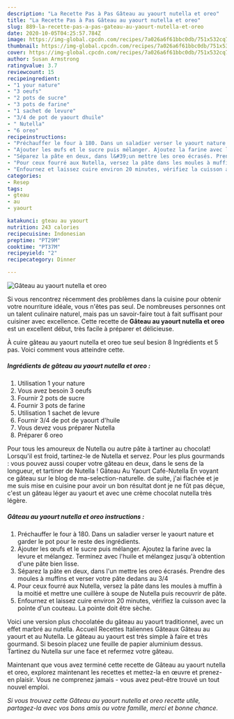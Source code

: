 ```yaml
---
description: "La Recette Pas à Pas Gâteau au yaourt nutella et oreo"
title: "La Recette Pas à Pas Gâteau au yaourt nutella et oreo"
slug: 889-la-recette-pas-a-pas-gateau-au-yaourt-nutella-et-oreo
date: 2020-10-05T04:25:57.784Z
image: https://img-global.cpcdn.com/recipes/7a026a6f61bbc0db/751x532cq70/gateau-au-yaourt-nutella-et-oreo-photo-principale-de-la-recette.jpg
thumbnail: https://img-global.cpcdn.com/recipes/7a026a6f61bbc0db/751x532cq70/gateau-au-yaourt-nutella-et-oreo-photo-principale-de-la-recette.jpg
cover: https://img-global.cpcdn.com/recipes/7a026a6f61bbc0db/751x532cq70/gateau-au-yaourt-nutella-et-oreo-photo-principale-de-la-recette.jpg
author: Susan Armstrong
ratingvalue: 3.7
reviewcount: 15
recipeingredient:
- "1 your nature"
- "3 oeufs"
- "2 pots de sucre"
- "3 pots de farine"
- "1 sachet de levure"
- "3/4 de pot de yaourt dhuile"
- " Nutella"
- "6 oreo"
recipeinstructions:
- "Préchauffer le four à 180. Dans un saladier verser le yaourt nature et garder le pot pour le reste des ingrédients."
- "Ajouter les œufs et le sucre puis mélanger. Ajoutez la farine avec la levure et mélangez. Terminez avec l&#39;huile et mélangez jusqu&#39;à obtention d&#39;une pâte bien lisse."
- "Séparez la pâte en deux, dans l&#39;un mettre les oreo écrasés. Prendre des moules à muffins et verser votre pâte dedans au 3/4"
- "Pour ceux fourré aux Nutella, versez la pâte dans les moules à muffin à la moitié et mettre une cuillère à soupe de Nutella puis recouvrir de pâte."
- "Enfournez et laissez cuire environ 20 minutes, vérifiez la cuisson avec la pointe d&#39;un couteau. La pointe doit être sèche."
categories:
- Resep
tags:
- gteau
- au
- yaourt

katakunci: gteau au yaourt 
nutrition: 243 calories
recipecuisine: Indonesian
preptime: "PT29M"
cooktime: "PT37M"
recipeyield: "2"
recipecategory: Dinner

---
```



![Gâteau au yaourt nutella et oreo](https://img-global.cpcdn.com/recipes/7a026a6f61bbc0db/751x532cq70/gateau-au-yaourt-nutella-et-oreo-photo-principale-de-la-recette.jpg)

Si vous rencontrez récemment des problèmes dans la cuisine pour obtenir votre nourriture idéale, vous n'êtes pas seul. De nombreuses personnes ont un talent culinaire naturel, mais pas un savoir-faire tout à fait suffisant pour cuisiner avec excellence. Cette recette de <strong> Gâteau au yaourt nutella et oreo </strong> est un excellent début, très facile à préparer et délicieuse.

<!--inarticleads1-->

À cuire gâteau au yaourt nutella et oreo tue seul besion 8 Ingrédients et 5 pas. Voici comment vous atteindre cette.

##### Ingrédients de gâteau au yaourt nutella et oreo :

1. Utilisation 1 your nature
1. Vous avez besoin 3 oeufs
1. Fournir 2 pots de sucre
1. Fournir 3 pots de farine
1. Utilisation 1 sachet de levure
1. Fournir 3/4 de pot de yaourt d&#39;huile
1. Vous devez vous préparer  Nutella
1. Préparer 6 oreo


Pour tous les amoureux de Nutella ou autre pâte à tartiner au chocolat! Lorsqu&#39;il est froid, tartinez-le de Nutella et servez. Pour les plus gourmands : vous pouvez aussi couper votre gâteau en deux, dans le sens de la longueur, et tartiner de Nutella ! Gâteau Au Yaourt Café-Nutella En voyant ce gâteau sur le blog de ma-selection-naturelle. de suite, j&#39;ai flachée et je me suis mise en cuisine pour avoir un bon résultat dont je ne fût pas déçue, c&#39;est un gâteau léger au yaourt et avec une crème chocolat nutella très légère. 

<!--inarticleads2-->

##### Gâteau au yaourt nutella et oreo instructions :

1. Préchauffer le four à 180. Dans un saladier verser le yaourt nature et garder le pot pour le reste des ingrédients.
1. Ajouter les œufs et le sucre puis mélanger. Ajoutez la farine avec la levure et mélangez. Terminez avec l&#39;huile et mélangez jusqu&#39;à obtention d&#39;une pâte bien lisse.
1. Séparez la pâte en deux, dans l&#39;un mettre les oreo écrasés. Prendre des moules à muffins et verser votre pâte dedans au 3/4
1. Pour ceux fourré aux Nutella, versez la pâte dans les moules à muffin à la moitié et mettre une cuillère à soupe de Nutella puis recouvrir de pâte.
1. Enfournez et laissez cuire environ 20 minutes, vérifiez la cuisson avec la pointe d&#39;un couteau. La pointe doit être sèche.


Voici une version plus chocolatée du gâteau au yaourt traditionnel, avec un effet marbré au nutella. Accueil Recettes Italiennes Gâteaux Gâteau au yaourt et au Nutella. Le gâteau au yaourt est très simple à faire et très gourmand. Si besoin placez une feuille de papier aluminium dessus. Tartinez du Nutella sur une face et refermez votre gâteau. 

<!--inarticleads1-->

<p>
Maintenant que vous avez terminé cette recette de Gâteau au yaourt nutella et oreo, explorez maintenant les recettes et mettez-la en œuvre et prenez-en plaisir. Vous ne comprenez jamais - vous avez peut-être trouvé un tout nouvel emploi.
</p>

<p>
<i>Si vous trouvez cette Gâteau au yaourt nutella et oreo recette utile, partagez-la avec vos bons amis ou votre famille, merci et bonne chance.</i>
</p>
